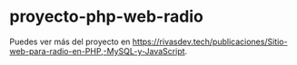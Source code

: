 # proyecto-php-web-radio
Puedes ver más del proyecto en https://rivasdev.tech/publicaciones/Sitio-web-para-radio-en-PHP,-MySQL-y-JavaScript.
